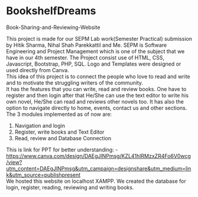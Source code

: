 # BookshelfDreams
Book-Sharing-and-Reviewing-Website

This project is made for our SEPM Lab work(Semester Practical) submission by Hitik Sharma, Nihal Shah Parekkattil and Me. SEPM is Software Engineering and Project Management which is one of the subject that we have in our 4th semester. The Project consist use of HTML, CSS, Javascript, Bootstrap, PHP, SQL. Logo and Templates were designed or used directly from Canva. \
This idea of this project is to connect the people who love to read and write and to motivate the struggling writers of the community. \
It has the features that you can write, read and review books. One have to register and then login after that He/She can use the text editor to write his own novel, He/She can read and reviews other novels too. It has also the option to navigate directly to home, events, contact us and other sections. \
The 3 modules implemented as of now are: 
1. Navigation and login
2. Register, write books and Text Editor
3. Read, review and Database Connection

This is link for PPT for better understanding: - https://www.canva.com/design/DAEgJlNPmsg/KZL41hIRMzxZR4Fo6V0wcg/view?utm_content=DAEgJlNPmsg&utm_campaign=designshare&utm_medium=link&utm_source=publishpresent  \
We hosted this website on localhost XAMPP. We created the database for login, register, reading, reviewing and writing books.
